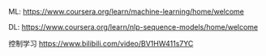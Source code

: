 ML:
https://www.coursera.org/learn/machine-learning/home/welcome

DL:
https://www.coursera.org/learn/nlp-sequence-models/home/welcome

控制学习
https://www.bilibili.com/video/BV1HW411s7YC

